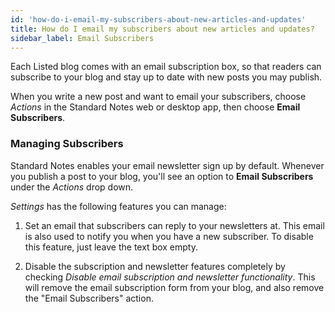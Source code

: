 ```yaml
---
id: 'how-do-i-email-my-subscribers-about-new-articles-and-updates'
title: How do I email my subscribers about new articles and updates?
sidebar_label: Email Subscribers
---
```


Each Listed blog comes with an email subscription box, so that readers can subscribe to your blog and stay up to date with new posts you may publish.

When you write a new post and want to email your subscribers, choose _Actions_ in the Standard Notes web or desktop app, then choose **Email Subscribers**.

### Managing Subscribers

Standard Notes enables your email newsletter sign up by default. Whenever you publish a post to your blog, you'll see an option to **Email Subscribers** under the _Actions_ drop down.

_Settings_ has the following features you can manage:

1.  Set an email that subscribers can reply to your newsletters at. This email is also used to notify you when you have a new subscriber. To disable this feature, just leave the text box empty.

2.  Disable the subscription and newsletter features completely by checking _Disable email subscription and newsletter functionality_. This will remove the email subscription form from your blog, and also remove the "Email Subscribers" action.
